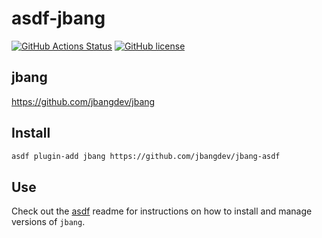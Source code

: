 # asdf-jbang

[![GitHub Actions Status](https://github.com/jbangdev/jbang-asdf/workflows/Main%20workflow/badge.svg?branch=main)](https://github.com/jbangdev/jbang-asdf/actions)
[![GitHub license](https://img.shields.io/github/license/jbangdev/jbang-asdf?style=plastic)](https://github.com/jbangdev/jbang-asdf/blob/master/LICENSE)

## jbang

<https://github.com/jbangdev/jbang>

## Install

```bash
asdf plugin-add jbang https://github.com/jbangdev/jbang-asdf
```

## Use

Check out the [asdf](https://github.com/asdf-vm/asdf) readme for instructions on how to install and manage versions of `jbang`.
